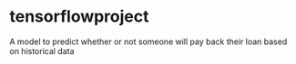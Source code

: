 # tensorflowproject
A model to predict whether or not someone will pay back their loan based on historical data
